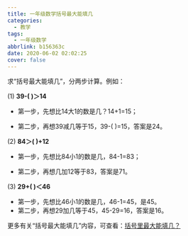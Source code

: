 ```yaml
---
title: 一年级数学括号最大能填几
categories:
  - 教学
tags:
  - 一年级数学
abbrlink: b156363c
date: 2020-06-02 02:02:25
cover: false
---
```


求“括号最大能填几”，分两步计算。例如：

(1)  **39-(   )＞14**

+ 第一步，先想比14大1的数是几？14+1=15；

+ 第二步，再想39减几等于15，39-(   )=15，答案是24。

(2)  **84＞(   )+12**

+ 第一步，先想比84小1的数是几，84-1=83；

+ 第二步，再想几加12等于83，答案是71。

(3)  **29+(  )＜46**

+ 第一步，先想比46小1的数是几，46-1=45，是45。 
+ 第二步，再想29加几等于45，45-29=16，答案是16。

更多有关“括号最大能填几”内容，可查看：[括号里最大能填几？](https://www.sohu.com/a/358938277_100195078)



 